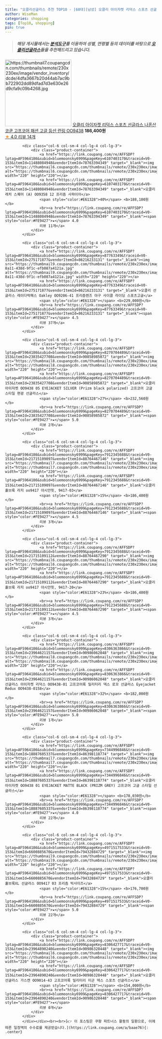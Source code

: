 ```yaml
---
title: "오클리선글라스 추천 TOP10 - [60대][남성] 오클리 아이자켓 리덕스 스포츠 선글라스 나혼산 코쿤 고프코어 패션 고글 등산 런링 OO9438"
author: WiseMan
categories: shopping
tags: [Top10, shopping]
pin: true
---
```


> ##### 해당 게시물에서는 [**분석도구**](https://itemscout.io/)를 이용하여 **성별**, **연령별** 등의 데이터를 바탕으로 [**오클리선글라스**](https://link.coupang.com/a/baae76)들을 추천해드리고 있습니다.
<div class="container"><div class="row">
            <div class="col-6 col-sm-4 col-lg-4 col-lg-3">
                <div class="product-container">
                    <a href="https://link.coupang.com/re/AFFSDP?lptag=AF5964186&subid=bluemoonsky6999&pageKey=7660772873&traceid=V0-153&itemId=20408981768&vendorItemId=88528707052" target="_blank"><img src="https://thumbnail7.coupangcdn.com/thumbnails/remote/230x230ex/image/vendor_inventory/dcde/4dfa3667b20d44ab7ac9bb722902dd89dfad7d3e630e26d9cfa9c09b4268.jpg" alt="https://thumbnail7.coupangcdn.com/thumbnails/remote/230x230ex/image/vendor_inventory/dcde/4dfa3667b20d44ab7ac9bb722902dd89dfad7d3e630e26d9cfa9c09b4268.jpg" width="220" height="220"></a>
                    <a href="https://link.coupang.com/re/AFFSDP?lptag=AF5964186&subid=bluemoonsky6999&pageKey=7660772873&traceid=V0-153&itemId=20408981768&vendorItemId=88528707052" target="_blank">오클리 아이자켓 리덕스 스포츠 선글라스 나혼산 코쿤 고프코어 패션 고글 등산 런링 OO9438</a>
                    <span style="color:#E61328"></span> <b>186,400원</b>
                    <br><a href="https://link.coupang.com/re/AFFSDP?lptag=AF5964186&subid=bluemoonsky6999&pageKey=7660772873&traceid=V0-153&itemId=20408981768&vendorItemId=88528707052" target="_blank"><span style="color:#FE9427">★</span> 4.0
                    리뷰 14개</a>
                </div>
            </div>
            
            <div class="col-6 col-sm-4 col-lg-4 col-lg-3">
                <div class="product-container">
                    <a href="https://link.coupang.com/re/AFFSDP?lptag=AF5964186&subid=bluemoonsky6999&pageKey=6107403170&traceid=V0-153&itemId=11488084948&vendorItemId=78763394349" target="_blank"><img src="https://thumbnail6.coupangcdn.com/thumbnails/remote/230x230ex/image/vendor_inventory/e58d/95f2b8eac6acbebbfef1ad860d9ff1090ff1384691843a0e39872874b0b7.jpg" alt="https://thumbnail6.coupangcdn.com/thumbnails/remote/230x230ex/image/vendor_inventory/e58d/95f2b8eac6acbebbfef1ad860d9ff1090ff1384691843a0e39872874b0b7.jpg" width="220" height="220"></a>
                    <a href="https://link.coupang.com/re/AFFSDP?lptag=AF5964186&subid=bluemoonsky6999&pageKey=6107403170&traceid=V0-153&itemId=11488084948&vendorItemId=78763394349" target="_blank">오클리 래치 스퀘어 (A) OO9358 12 프리즘 사파이어</a>
                    <span style="color:#E61328">40%</span> <b>188,100원</b>
                    <br><a href="https://link.coupang.com/re/AFFSDP?lptag=AF5964186&subid=bluemoonsky6999&pageKey=6107403170&traceid=V0-153&itemId=11488084948&vendorItemId=78763394349" target="_blank"><span style="color:#FE9427">★</span> 4.0
                    리뷰 11개</a>
                </div>
            </div>
            
            <div class="col-6 col-sm-4 col-lg-4 col-lg-3">
                <div class="product-container">
                    <a href="https://link.coupang.com/re/AFFSDP?lptag=AF5964186&subid=bluemoonsky6999&pageKey=87763349&traceid=V0-153&itemId=275171877&vendorItemId=86216233131" target="_blank"><img src="https://thumbnail9.coupangcdn.com/thumbnails/remote/230x230ex/image/vendor_inventory/images/2018/04/30/15/8/ccb02cb8-8a11-438d-9f1c-efb087a4121a.jpg" alt="https://thumbnail9.coupangcdn.com/thumbnails/remote/230x230ex/image/vendor_inventory/images/2018/04/30/15/8/ccb02cb8-8a11-438d-9f1c-efb087a4121a.jpg" width="220" height="220"></a>
                    <a href="https://link.coupang.com/re/AFFSDP?lptag=AF5964186&subid=bluemoonsky6999&pageKey=87763349&traceid=V0-153&itemId=275171877&vendorItemId=86216233131" target="_blank">오클리 선글라스 레이다락패스 Oakley OO9206-41 프리즘렌즈 야구 사이클 라이딩 스포츠고글</a>
                    <span style="color:#E61328"></span> <b>229,000원</b>
                    <br><a href="https://link.coupang.com/re/AFFSDP?lptag=AF5964186&subid=bluemoonsky6999&pageKey=87763349&traceid=V0-153&itemId=275171877&vendorItemId=86216233131" target="_blank"><span style="color:#FE9427">★</span> 4.5
                    리뷰 37개</a>
                </div>
            </div>
            
            <div class="col-6 col-sm-4 col-lg-4 col-lg-3">
                <div class="product-container">
                    <a href="https://link.coupang.com/re/AFFSDP?lptag=AF5964186&subid=bluemoonsky6999&pageKey=8270704489&traceid=V0-153&itemId=23835427708&vendorItemId=90858985872" target="_blank"><img src="https://thumbnail8.coupangcdn.com/thumbnails/remote/230x230ex/image/vendor_inventory/7b75/b862a8f0c3766331d83befcc6d6092097c8728d4bd7b812fb188e329cad5.jpg" alt="https://thumbnail8.coupangcdn.com/thumbnails/remote/230x230ex/image/vendor_inventory/7b75/b862a8f0c3766331d83befcc6d6092097c8728d4bd7b812fb188e329cad5.jpg" width="220" height="220"></a>
                    <a href="https://link.coupang.com/re/AFFSDP?lptag=AF5964186&subid=bluemoonsky6999&pageKey=8270704489&traceid=V0-153&itemId=23835427708&vendorItemId=90858985872" target="_blank">오클리 아이자켓 OO9438 05 EYEJACKET SILVER (Prizm black polarized) 고프코어 고글 스타일 편광 선글라스</a>
                    <span style="color:#E61328">27%</span> <b>232,560원</b>
                    <br><a href="https://link.coupang.com/re/AFFSDP?lptag=AF5964186&subid=bluemoonsky6999&pageKey=8270704489&traceid=V0-153&itemId=23835427708&vendorItemId=90858985872" target="_blank"><span style="color:#FE9427">★</span> 5.0
                    리뷰 2개</a>
                </div>
            </div>
            
            <div class="col-6 col-sm-4 col-lg-4 col-lg-3">
                <div class="product-container">
                    <a href="https://link.coupang.com/re/AFFSDP?lptag=AF5964186&subid=bluemoonsky6999&pageKey=7912345688&traceid=V0-153&itemId=21715109097&vendorItemId=88764467146" target="_blank"><img src="https://thumbnail7.coupangcdn.com/thumbnails/remote/230x230ex/image/vendor_inventory/19b0/86f61912dab7de5e2fa31a8793ad92b43080b99519bdb78185e75fb4e6f1.jpg" alt="https://thumbnail7.coupangcdn.com/thumbnails/remote/230x230ex/image/vendor_inventory/19b0/86f61912dab7de5e2fa31a8793ad92b43080b99519bdb78185e75fb4e6f1.jpg" width="220" height="220"></a>
                    <a href="https://link.coupang.com/re/AFFSDP?lptag=AF5964186&subid=bluemoonsky6999&pageKey=7912345688&traceid=V0-153&itemId=21715109097&vendorItemId=88764467146" target="_blank">오클리 홀브룩 라지 oo9417 아시안핏, 9417-03</a>
                    <span style="color:#E61328">15%</span> <b>186,400원</b>
                    <br><a href="https://link.coupang.com/re/AFFSDP?lptag=AF5964186&subid=bluemoonsky6999&pageKey=7912345688&traceid=V0-153&itemId=21715109097&vendorItemId=88764467146" target="_blank"><span style="color:#FE9427">★</span> 4.5
                    리뷰 3개</a>
                </div>
            </div>
            
            <div class="col-6 col-sm-4 col-lg-4 col-lg-3">
                <div class="product-container">
                    <a href="https://link.coupang.com/re/AFFSDP?lptag=AF5964186&subid=bluemoonsky6999&pageKey=7912345688&traceid=V0-153&itemId=21715109112&vendorItemId=88764467290" target="_blank"><img src="https://thumbnail6.coupangcdn.com/thumbnails/remote/230x230ex/image/vendor_inventory/c581/c07bb1162eb85a47a9a8f9fd1fbffeeeb66daf15a6cc8e13bf391038f59b.jpg" alt="https://thumbnail6.coupangcdn.com/thumbnails/remote/230x230ex/image/vendor_inventory/c581/c07bb1162eb85a47a9a8f9fd1fbffeeeb66daf15a6cc8e13bf391038f59b.jpg" width="220" height="220"></a>
                    <a href="https://link.coupang.com/re/AFFSDP?lptag=AF5964186&subid=bluemoonsky6999&pageKey=7912345688&traceid=V0-153&itemId=21715109112&vendorItemId=88764467290" target="_blank">오클리 홀브룩 라지 oo9417 아시안핏, 9417-20</a>
                    <span style="color:#E61328">23%</span> <b>186,400원</b>
                    <br><a href="https://link.coupang.com/re/AFFSDP?lptag=AF5964186&subid=bluemoonsky6999&pageKey=7912345688&traceid=V0-153&itemId=21715109112&vendorItemId=88764467290" target="_blank"><span style="color:#FE9427">★</span> 4.5
                    리뷰 3개</a>
                </div>
            </div>
            
            <div class="col-6 col-sm-4 col-lg-4 col-lg-3">
                <div class="product-container">
                    <a href="https://link.coupang.com/re/AFFSDP?lptag=AF5964186&subid=bluemoonsky6999&pageKey=8306363866&traceid=V0-153&itemId=23964621157&vendorItemId=90986062048" target="_blank"><img src="https://thumbnail8.coupangcdn.com/thumbnails/remote/230x230ex/image/vendor_inventory/a7f5/556edbdd22d3bb5a989cc32fdffcacf9c65802a6cf85586f77b4e33e3218.jpg" alt="https://thumbnail8.coupangcdn.com/thumbnails/remote/230x230ex/image/vendor_inventory/a7f5/556edbdd22d3bb5a989cc32fdffcacf9c65802a6cf85586f77b4e33e3218.jpg" width="220" height="220"></a>
                    <a href="https://link.coupang.com/re/AFFSDP?lptag=AF5964186&subid=bluemoonsky6999&pageKey=8306363866&traceid=V0-153&itemId=23964621157&vendorItemId=90986062048" target="_blank">오클리 선글라스 아이자켓 리덕스 OO9438-01 고프코어룩 밀리터리 덱스 로꼬 선글라스 Eyejacket Redux OO9438-0158</a>
                    <span style="color:#E61328">32%</span> <b>182,000원</b>
                    <br><a href="https://link.coupang.com/re/AFFSDP?lptag=AF5964186&subid=bluemoonsky6999&pageKey=8306363866&traceid=V0-153&itemId=23964621157&vendorItemId=90986062048" target="_blank"><span style="color:#FE9427">★</span> 5.0
                    리뷰 1개</a>
                </div>
            </div>
            
            <div class="col-6 col-sm-4 col-lg-4 col-lg-3">
                <div class="product-container">
                    <a href="https://link.coupang.com/re/AFFSDP?lptag=AF5964186&subid=bluemoonsky6999&pageKey=7344996846&traceid=V0-153&itemId=18887605337&vendorItemId=86398118774" target="_blank"><img src="https://thumbnail7.coupangcdn.com/thumbnails/remote/230x230ex/image/vendor_inventory/95a4/341e53a27bfde0c30415a0f0eb604e3dfa98ec53f674b00de2bb9d798288.jpg" alt="https://thumbnail7.coupangcdn.com/thumbnails/remote/230x230ex/image/vendor_inventory/95a4/341e53a27bfde0c30415a0f0eb604e3dfa98ec53f674b00de2bb9d798288.jpg" width="220" height="220"></a>
                    <a href="https://link.coupang.com/re/AFFSDP?lptag=AF5964186&subid=bluemoonsky6999&pageKey=7344996846&traceid=V0-153&itemId=18887605337&vendorItemId=86398118774" target="_blank">오클리 아이자켓 OO9438 01 EYEJACKET MATTE BLACK (PRIZM GREY) 고프코어 고글 스타일 선글라스</a>
                    <span style="color:#E61328"></span> <b>178,030원</b>
                    <br><a href="https://link.coupang.com/re/AFFSDP?lptag=AF5964186&subid=bluemoonsky6999&pageKey=7344996846&traceid=V0-153&itemId=18887605337&vendorItemId=86398118774" target="_blank"><span style="color:#FE9427">★</span> 4.0
                    리뷰 22개</a>
                </div>
            </div>
            
            <div class="col-6 col-sm-4 col-lg-4 col-lg-3">
                <div class="product-container">
                    <a href="https://link.coupang.com/re/AFFSDP?lptag=AF5964186&subid=bluemoonsky6999&pageKey=4971517533&traceid=V0-153&itemId=6600885670&vendorItemId=79432884729" target="_blank"><img src="https://thumbnail9.coupangcdn.com/thumbnails/remote/230x230ex/image/vendor_inventory/bab7/f5652e5655f96150faea3161f95d555f5417ce5303e0d4acb105da9e5b21.jpg" alt="https://thumbnail9.coupangcdn.com/thumbnails/remote/230x230ex/image/vendor_inventory/bab7/f5652e5655f96150faea3161f95d555f5417ce5303e0d4acb105da9e5b21.jpg" width="220" height="220"></a>
                    <a href="https://link.coupang.com/re/AFFSDP?lptag=AF5964186&subid=bluemoonsky6999&pageKey=4971517533&traceid=V0-153&itemId=6600885670&vendorItemId=79432884729" target="_blank">오클리 홀브룩XL 선글라스 OO9417 03 프리즘 빅사이즈</a>
                    <span style="color:#E61328">15%</span> <b>176,700원</b>
                    <br><a href="https://link.coupang.com/re/AFFSDP?lptag=AF5964186&subid=bluemoonsky6999&pageKey=4971517533&traceid=V0-153&itemId=6600885670&vendorItemId=79432884729" target="_blank"><span style="color:#FE9427">★</span> 5.0
                    리뷰 22개</a>
                </div>
            </div>
            
            <div class="col-6 col-sm-4 col-lg-4 col-lg-3">
                <div class="product-container">
                    <a href="https://link.coupang.com/re/AFFSDP?lptag=AF5964186&subid=bluemoonsky6999&pageKey=8306427717&traceid=V0-153&itemId=23964890240&vendorItemId=90986328448" target="_blank"><img src="https://thumbnail6.coupangcdn.com/thumbnails/remote/230x230ex/image/vendor_inventory/55b5/beb5aa81566c1c63a90538d6c826cac9eec30d27e4d1a3fb10fe10570166.jpg" alt="https://thumbnail6.coupangcdn.com/thumbnails/remote/230x230ex/image/vendor_inventory/55b5/beb5aa81566c1c63a90538d6c826cac9eec30d27e4d1a3fb10fe10570166.jpg" width="220" height="220"></a>
                    <a href="https://link.coupang.com/re/AFFSDP?lptag=AF5964186&subid=bluemoonsky6999&pageKey=8306427717&traceid=V0-153&itemId=23964890240&vendorItemId=90986328448" target="_blank">오클리 선글라스 가스캔 OO9014-43 고프코어룩 밀리터리 미군 덱스 스포츠 선글라스</a>
                    <span style="color:#E61328"></span> <b>154,000원</b>
                    <br><a href="https://link.coupang.com/re/AFFSDP?lptag=AF5964186&subid=bluemoonsky6999&pageKey=8306427717&traceid=V0-153&itemId=23964890240&vendorItemId=90986328448" target="_blank"><span style="color:#FE9427">★</span> 
                    리뷰 0개</a>
                </div>
            </div>
            </div></div><br><br>[👉 이 포스팅은 쿠팡 파트너스 활동의 일환으로, 이에 따른 일정액의 수수료를 제공받습니다.](https://link.coupang.com/a/baae76){: .center}